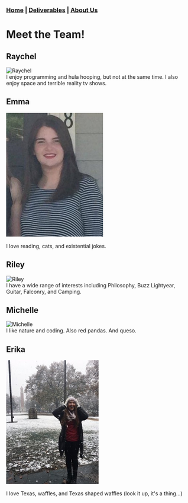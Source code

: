 ### [Home](https://mlpearson4.github.io/VastCast/) | [Deliverables](https://mlpearson4.github.io/VastCast/Deliverables.html) | [About Us](https://mlpearson4.github.io/VastCast/AboutUs.html)

# Meet the Team!

## Raychel

![Raychel](http://bit.ly/2CcDD65)  
I enjoy programming and hula hooping, but not at the same time. I also enjoy space and terrible reality tv shows.

## Emma

![Emma](pictures/Emma.jpg)


I love reading, cats, and existential jokes.

## Riley

![Riley](pictures/Riley.jpg)  
I have a wide range of interests including Philosophy, Buzz Lightyear, Guitar, Falconry, and Camping.

## Michelle

![Michelle](http://bit.ly/2Hjdx0n)  
I like nature and coding. Also red pandas. And queso.

## Erika

![Erika](pictures/Erika.jpg) <!-- .element height="50%" width="50%" -->

I love Texas, waffles, and Texas shaped waffles (look it up, it's a thing...)
